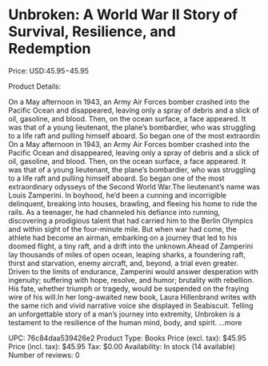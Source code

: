 # Unbroken: A World War II Story of Survival, Resilience, and Redemption

Price: USD:$45.95-$45.95

Product Details:

On a May afternoon in 1943, an Army Air Forces bomber crashed into the Pacific Ocean and disappeared, leaving only a spray of debris and a slick of oil, gasoline, and blood. Then, on the ocean surface, a face appeared. It was that of a young lieutenant, the plane’s bombardier, who was struggling to a life raft and pulling himself aboard. So began one of the most extraordin On a May afternoon in 1943, an Army Air Forces bomber crashed into the Pacific Ocean and disappeared, leaving only a spray of debris and a slick of oil, gasoline, and blood. Then, on the ocean surface, a face appeared. It was that of a young lieutenant, the plane’s bombardier, who was struggling to a life raft and pulling himself aboard. So began one of the most extraordinary odysseys of the Second World War.The lieutenant’s name was Louis Zamperini. In boyhood, he’d been a cunning and incorrigible delinquent, breaking into houses, brawling, and fleeing his home to ride the rails. As a teenager, he had channeled his defiance into running, discovering a prodigious talent that had carried him to the Berlin Olympics and within sight of the four-minute mile. But when war had come, the athlete had become an airman, embarking on a journey that led to his doomed flight, a tiny raft, and a drift into the unknown.Ahead of Zamperini lay thousands of miles of open ocean, leaping sharks, a foundering raft, thirst and starvation, enemy aircraft, and, beyond, a trial even greater. Driven to the limits of endurance, Zamperini would answer desperation with ingenuity; suffering with hope, resolve, and humor; brutality with rebellion. His fate, whether triumph or tragedy, would be suspended on the fraying wire of his will.In her long-awaited new book, Laura Hillenbrand writes with the same rich and vivid narrative voice she displayed in Seabiscuit. Telling an unforgettable story of a man’s journey into extremity, Unbroken is a testament to the resilience of the human mind, body, and spirit. ...more

UPC: 76c84daa539426e2
Product Type: Books
Price (excl. tax): $45.95
Price (incl. tax): $45.95
Tax: $0.00
Availability: In stock (14 available)
Number of reviews: 0